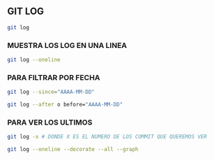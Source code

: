 
## GIT LOG ##

```sh
git log
```

### MUESTRA LOS LOG EN UNA LINEA

```sh
git log --oneline
```

### PARA FILTRAR POR FECHA

```sh
git log --since="AAAA-MM-DD"
```

```sh
git log --after o before="AAAA-MM-DD"
```

### PARA VER LOS ULTIMOS

```sh
git log -x # DONDE X ES EL NUMERO DE LOS COMMIT QUE QUEREMOS VER
```

```sh
git log --oneline --decorate --all --graph
```